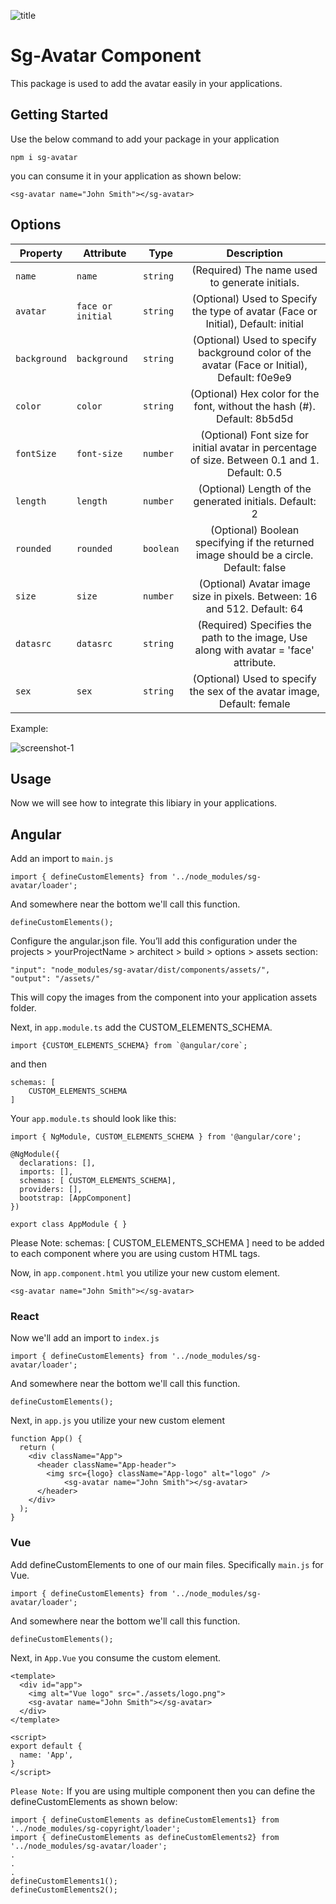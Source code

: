 
![title](https://i.postimg.cc/Mpx9wp8Y/sg-avatar-component.png)

# Sg-Avatar Component

 This package is used to add the avatar easily in your applications.


## Getting Started

Use the below command to add your package in your application

```
npm i sg-avatar
```
you can consume it in your application as shown below:

```
<sg-avatar name="John Smith"></sg-avatar>
```

## Options

| Property      | Attribute        |  Type      | Description                                                           |
| ------------- | ---------------- | --------- | :-----------------------------------------------------------------:    |
| `name`        | `name`           | `string`  | (Required) The name used to generate initials.                         |
| `avatar`      | `face or initial`| `string`  | (Optional) Used to Specify the type of avatar (Face or Initial), Default: initial    |
| `background`  | `background`     | `string`  | (Optional) Used to specify background color of the avatar (Face or Initial), Default: f0e9e9   |
| `color`       | `color`          | `string`  | (Optional) Hex color for the font, without the hash (#). Default: 8b5d5d    |
| `fontSize`    | `font-size`      | `number`  | (Optional) Font size for initial avatar in percentage of size. Between 0.1 and 1. Default: 0.5    |
| `length`      | `length`         | `number`  | (Optional) Length of the generated initials. Default: 2    |
| `rounded`     | `rounded`        | `boolean` | (Optional) Boolean specifying if the returned image should be a circle. Default: false    |
| `size`        | `size`           | `number`  | (Optional) Avatar image size in pixels. Between: 16 and 512. Default: 64    |
| `datasrc`     | `datasrc`        | `string`  | (Required) Specifies the path to the image, Use along with avatar = 'face' attribute.    |
| `sex`         | `sex`            | `string`  | (Optional) Used to specify the sex of the avatar image, Default: female    |

Example:


![screenshot-1](https://i.postimg.cc/13rg6W6S/screenshot.png)


## Usage

Now we will see how to integrate this libiary in your applications.


## Angular

Add an import to `main.js`

```
import { defineCustomElements} from '../node_modules/sg-avatar/loader';
```
And somewhere near the bottom we'll call this function.

```
defineCustomElements();
```

 Configure the angular.json file. You’ll add this configuration under the projects > yourProjectName > architect > build > options > assets section:

 ```
"input": "node_modules/sg-avatar/dist/components/assets/",
"output": "/assets/"
```
This will copy the images from the component into your application assets folder.

Next, in `app.module.ts` add the CUSTOM_ELEMENTS_SCHEMA.

```
import {CUSTOM_ELEMENTS_SCHEMA} from `@angular/core`;
```
and then

```
schemas: [
    CUSTOM_ELEMENTS_SCHEMA
]
```
Your `app.module.ts` should look like this:

```
import { NgModule, CUSTOM_ELEMENTS_SCHEMA } from '@angular/core';

@NgModule({
  declarations: [],
  imports: [],
  schemas: [ CUSTOM_ELEMENTS_SCHEMA],
  providers: [],
  bootstrap: [AppComponent]
})

export class AppModule { }
```
Please Note: schemas: [ CUSTOM_ELEMENTS_SCHEMA ] need to be added to each component where you are using custom HTML tags.

Now, in `app.component.html` you utilize your new custom element. 

```
<sg-avatar name="John Smith"></sg-avatar>
```

### React
Now we'll add an import to `index.js`

```
import { defineCustomElements} from '../node_modules/sg-avatar/loader';
```
And somewhere near the bottom we'll call this function.

```
defineCustomElements();
```
Next, in `app.js` you utilize your new custom element
```
function App() {
  return (
    <div className="App">
      <header className="App-header">
        <img src={logo} className="App-logo" alt="logo" />
            <sg-avatar name="John Smith"></sg-avatar>
      </header>
    </div>
  );
}
```
### Vue
Add defineCustomElements to one of our main files. Specifically `main.js` for Vue.
```
import { defineCustomElements} from '../node_modules/sg-avatar/loader';
```
And somewhere near the bottom we'll call this function.

```
defineCustomElements();
```
Next, in `App.Vue` you consume the custom element. 
```
<template>
  <div id="app">
    <img alt="Vue logo" src="./assets/logo.png">
    <sg-avatar name="John Smith"></sg-avatar>
  </div>
</template>

<script>
export default {
  name: 'App',
}
</script>
```

`Please Note:` If you are using multiple component then you can define the defineCustomElements as shown below:

```
import { defineCustomElements as defineCustomElements1} from '../node_modules/sg-copyright/loader';
import { defineCustomElements as defineCustomElements2} from '../node_modules/sg-avatar/loader';
.
.
.
defineCustomElements1();
defineCustomElements2();
```